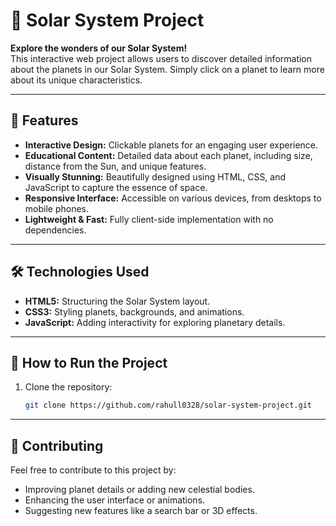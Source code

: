 # 🌌 Solar System Project

**Explore the wonders of our Solar System!**  
This interactive web project allows users to discover detailed information about the planets in our Solar System. Simply click on a planet to learn more about its unique characteristics.

---

## 🌟 Features

- **Interactive Design:** Clickable planets for an engaging user experience.  
- **Educational Content:** Detailed data about each planet, including size, distance from the Sun, and unique features.  
- **Visually Stunning:** Beautifully designed using HTML, CSS, and JavaScript to capture the essence of space.  
- **Responsive Interface:** Accessible on various devices, from desktops to mobile phones.  
- **Lightweight & Fast:** Fully client-side implementation with no dependencies.  

---

## 🛠️ Technologies Used

- **HTML5:** Structuring the Solar System layout.  
- **CSS3:** Styling planets, backgrounds, and animations.  
- **JavaScript:** Adding interactivity for exploring planetary details.  

---

## 🚀 How to Run the Project

1. Clone the repository:
   ```bash
   git clone https://github.com/rahull0328/solar-system-project.git

---

## 🙌 Contributing

Feel free to contribute to this project by:

- Improving planet details or adding new celestial bodies.
- Enhancing the user interface or animations.
- Suggesting new features like a search bar or 3D effects.
